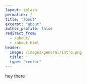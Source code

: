 ```yaml
---
layout: splash
permalink: /
title: "about"
excerpt: "about"
author_profile: false
redirect_from: 
  - /about/
  - /about.html
header:
  image: /images/general/intro.png
  title: ''  
  type: "center"
---
```




hey there



